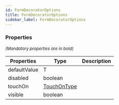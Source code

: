 ```yaml
---
id: FormDecoratorOptions
title: FormDecoratorOptions
sidebar_label: FormDecoratorOptions
---
```




### Properties

<font size="2"><i>(Mandatory properties are in bold)</i></font>

| Properties | Type | Description |
| --------- | ---- | ----------- |
| defaultValue | T |  |
| disabled | boolean |  |
| touchOn | [TouchOnType](/framework-api/types/TouchOnType.md) |  |
| visible | boolean |  |
